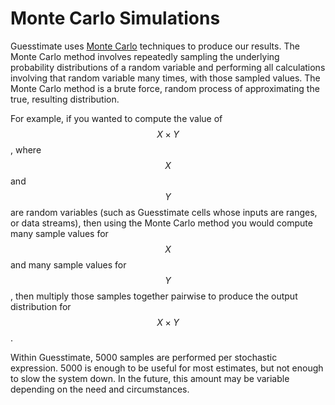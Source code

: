 # Monte Carlo Simulations

Guesstimate uses [Monte Carlo](https://en.wikipedia.org/wiki/Monte_Carlo_method) techniques to produce our results. The
Monte Carlo method involves repeatedly sampling the underlying probability distributions of a random variable and
performing all calculations involving that random variable many times, with those sampled values. The Monte Carlo method
is a brute force, random process of approximating the true, resulting distribution.

For example, if you wanted to compute the value of $$X \times Y$$, where $$X$$ and $$Y$$ are random variables (such as
Guesstimate cells whose inputs are ranges, or data streams), then using the Monte Carlo method you would compute many
sample values for $$X$$ and many sample values for $$Y$$, then multiply those samples together pairwise to produce the
output distribution for $$X \times Y$$.

Within Guesstimate, 5000 samples are performed per stochastic expression. 5000 is enough to be useful for most
estimates, but not enough to slow the system down. In the future, this amount may be variable depending on the need and
circumstances.
